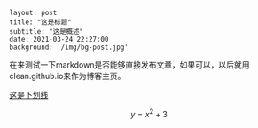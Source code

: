 ```
layout: post
title: "这是标题"
subtitle: "这是概述"
date: 2021-03-24 22:27:00
background: '/img/bg-post.jpg'
```

在来测试一下markdown是否能够直接发布文章，如果可以，以后就用clean.github.io来作为博客主页。



<u>这是下划线</u>



<!--这里时注释-->


$$
y=x^2+3
$$
